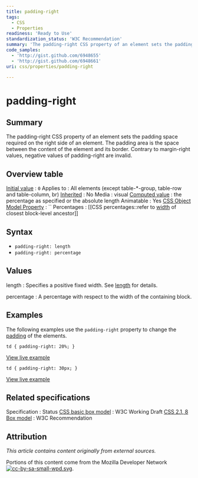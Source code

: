 ```yaml
---
title: padding-right
tags:
  - CSS
  - Properties
readiness: 'Ready to Use'
standardization_status: 'W3C Recommendation'
summary: 'The padding-right CSS property of an element sets the padding space required on the right side of an element. The padding area is the space between the content of the element and its border. Contrary to margin-right values, negative values of padding-right are invalid.'
code_samples:
  - 'http://gist.github.com/6948655'
  - 'http://gist.github.com/6948661'
uri: css/properties/padding-right

---
```

# padding-right

## Summary

The padding-right CSS property of an element sets the padding space required on the right side of an element. The padding area is the space between the content of the element and its border. Contrary to margin-right values, negative values of padding-right are invalid.

## Overview table

[Initial value](/css/concepts/initial_value)
:   `0`
Applies to
:   All elements (except table-\*-group, table-row and table-column, br)
[Inherited](/css/concepts/inherited)
:   No
Media
:   visual
[Computed value](/css/concepts/computed_value)
:   the percentage as specified or the absolute length
Animatable
:   Yes
[CSS Object Model Property](/css/concepts/cssom)
:   ``
Percentages
:   [[CSS percentages::refer to [width](/css/properties/width) of closest block-level ancestor]]

## Syntax

-   `padding-right: length`
-   `padding-right: percentage`

## Values

length
:   Specifies a positive fixed width. See [length](/css/data_types/length) for details.

percentage
:   A percentage with respect to the width of the containing block.

## Examples

The following examples use the `padding-right` property to change the [padding](/css/properties/padding) of the elements.

``` {.css}
td { padding-right: 20%; }
```

[View live example](http://code.webplatform.org/gist/6948655)

``` {.css}
td { padding-right: 30px; }
```

[View live example](http://code.webplatform.org/gist/6948661)

## Related specifications

Specification
:   Status
[CSS basic box model](http://www.w3.org/TR/css3-box/)
:   W3C Working Draft
[CSS 2.1, 8 Box model](http://www.w3.org/TR/CSS21/box.html#propdef-padding)
:   W3C Recommendation

## Attribution

*This article contains content originally from external sources.*

Portions of this content come from the Mozilla Developer Network [![cc-by-sa-small-wpd.svg](/assets/thumb/8/8c/cc-by-sa-small-wpd.svg/120px-cc-by-sa-small-wpd.svg.png)](http://creativecommons.org/licenses/by-sa/3.0/us/).

